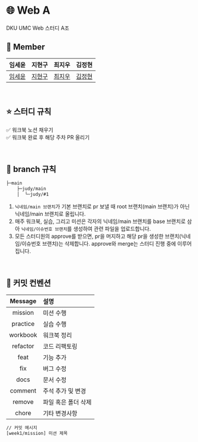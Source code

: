 # 🌐 Web A

DKU UMC Web 스터디 A조

## 👥 Member

|   임세윤   |   지현구   |   최지우   |   김정현   |
| :------: | :------: | :------: | :------: |
| [임세윤](https://github.com/seyun31) | [지현구](https://github.com/stringnine) | [최지우](https://github.com/Choijiw00) | [김정현](https://github.com/ninininhihi) |

<br/>

## ⭐️ 스터디 규칙

✅ 워크북 노션 채우기 <br />
✅ 워크북 완료 후 해당 주차 PR 올리기

<br/>

## 🌳 branch 규칙

```bash
├─main
    ├─judy/main
    │  └─judy/#1
```

1. `닉네임/main 브랜치`가 기본 브랜치로 pr 보낼 때 root 브랜치(main 브랜치)가 아닌 닉네임/main 브랜치로 올립니다.
2. 매주 워크북, 실습, 그리고 미션은 각자의 닉네임/main 브랜치를 base 브랜치로 삼아 `닉네임/이슈번호 브랜치`를 생성하여 관련 파일을 업로드합니다.
3. 모든 스터디원의 approve를 받으면, pr을 머지하고 해당 pr을 생성한 브랜치(닉네임/이슈번호 브랜치)는 삭제합니다. approve와 merge는 스터디 진행 중에 이루어집니다.

<br/>

## 🔖 커밋 컨벤션 

| Message  | 설명                |
| :------: | :------------------ |
| mission  | 미션 수행           |
| practice | 실습 수행           |
| workbook | 워크북 정리         |
| refactor | 코드 리팩토링       |
|   feat   | 기능 추가           |
|   fix    | 버그 수정           |
|   docs   | 문서 수정           |
| comment  | 주석 추가 및 변경   |
|  remove  | 파일 혹은 폴더 삭제 |
|  chore   | 기타 변경사항       |

```bash
// 커밋 메시지
[week1/mission] 미션 제목
```
